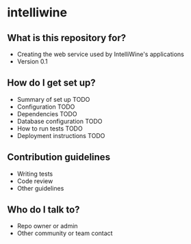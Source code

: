 # intelliwine

## What is this repository for?
 - Creating the web service used by IntelliWine's applications
 - Version 0.1
## How do I get set up?
 - Summary of set up TODO
 - Configuration TODO
 - Dependencies TODO
 - Database configuration TODO
 - How to run tests TODO
 - Deployment instructions TODO
 
## Contribution guidelines
 - Writing tests
 - Code review
 - Other guidelines

## Who do I talk to?
 - Repo owner or admin
 - Other community or team contact

